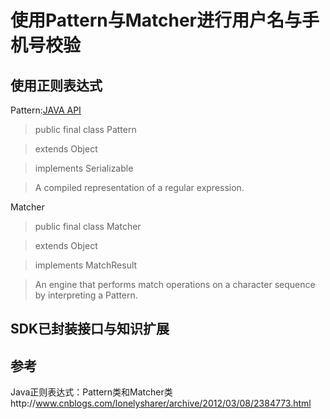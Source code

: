 # 使用Pattern与Matcher进行用户名与手机号校验
## 使用正则表达式

Pattern:[JAVA API](http://docs.oracle.com/javase/8/docs/api/java/util/regex/Pattern.html)
> public final class Pattern

> extends Object

> implements Serializable

> A compiled representation of a regular expression.

Matcher
> public final class Matcher

> extends Object

> implements MatchResult

> An engine that performs match operations on a character sequence by interpreting a Pattern.


## SDK已封装接口与知识扩展

## 参考
Java正则表达式：Pattern类和Matcher类http://www.cnblogs.com/lonelysharer/archive/2012/03/08/2384773.html
